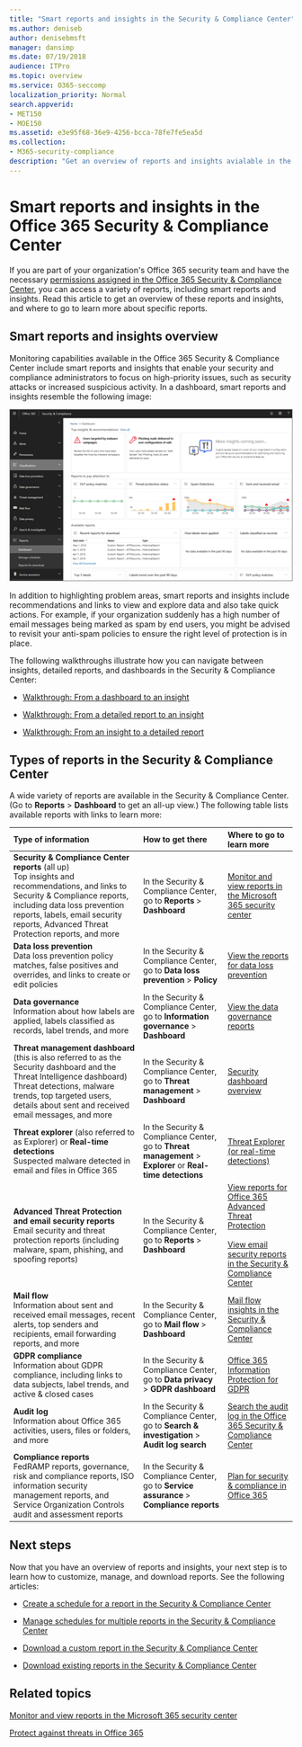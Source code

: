 ```yaml
---
title: "Smart reports and insights in the Security & Compliance Center"
ms.author: deniseb
author: denisebmsft
manager: dansimp
ms.date: 07/19/2018
audience: ITPro
ms.topic: overview
ms.service: O365-seccomp
localization_priority: Normal
search.appverid:
- MET150
- MOE150
ms.assetid: e3e95f68-36e9-4256-bcca-78fe7fe5ea5d
ms.collection: 
- M365-security-compliance
description: "Get an overview of reports and insights avialable in the Security &amp; Compliance Center."
---
```


# Smart reports and insights in the Office 365 Security &amp; Compliance Center

If you are part of your organization's Office 365 security team and have the necessary [permissions assigned in the Office 365 Security &amp; Compliance Center](permissions-in-the-security-and-compliance-center.md), you can access a variety of reports, including smart reports and insights. Read this article to get an overview of these reports and insights, and where to go to learn more about specific reports.
      
## Smart reports and insights overview

Monitoring capabilities available in the Office 365 Security &amp; Compliance Center include smart reports and insights that enable your security and compliance administrators to focus on high-priority issues, such as security attacks or increased suspicious activity. In a dashboard, smart reports and insights resemble the following image:
  
![In the Security &amp; Compliance Center, choose Reports \> Dashboard](../media/2a668c3d-3fa3-4e37-8149-46989b33ae8c.png)
  
In addition to highlighting problem areas, smart reports and insights include recommendations and links to view and explore data and also take quick actions. For example, if your organization suddenly has a high number of email messages being marked as spam by end users, you might be advised to revisit your anti-spam policies to ensure the right level of protection is in place.
  
The following walkthroughs illustrate how you can navigate between insights, detailed reports, and dashboards in the Security &amp; Compliance Center:
  
- [Walkthrough: From a dashboard to an insight](from-a-dashboard-to-an-insight.md)
    
- [Walkthrough: From a detailed report to an insight](from-a-detailed-report-to-an-insight.md)
    
- [Walkthrough: From an insight to a detailed report](from-an-insight-to-a-detailed-report.md)
    
## Types of reports in the Security &amp; Compliance Center

A wide variety of reports are available in the Security &amp; Compliance Center. (Go to **Reports** \> **Dashboard** to get an all-up view.) The following table lists available reports with links to learn more: 
  
|**Type of information**|**How to get there**|**Where to go to learn more**|
|:-----|:-----|:-----|
|**Security &amp; Compliance Center reports** (all up)  <br/> Top insights and recommendations, and links to Security &amp; Compliance reports, including data loss prevention reports, labels, email security reports, Advanced Threat Protection reports, and more  <br/> |In the Security &amp; Compliance Center, go to **Reports** \> **Dashboard** <br/> |[Monitor and view reports in the Microsoft 365 security center](../mtp/monitoring-and-reporting.md) <br/> |
|**Data loss prevention** <br/> Data loss prevention policy matches, false positives and overrides, and links to create or edit policies  <br/> |In the Security &amp; Compliance Center, go to **Data loss prevention** \> **Policy** <br/> |[View the reports for data loss prevention](../../compliance/view-the-dlp-reports.md) <br/> |
|**Data governance** <br/> Information about how labels are applied, labels classified as records, label trends, and more  <br/> |In the Security &amp; Compliance Center, go to **Information governance** \> **Dashboard** <br/> |[View the data governance reports](../../compliance/view-the-data-governance-reports.md) <br/> |
|**Threat management dashboard** (this is also referred to as the Security dashboard and the Threat Intelligence dashboard)  <br/> Threat detections, malware trends, top targeted users, details about sent and received email messages, and more  <br/> |In the Security &amp; Compliance Center, go to **Threat management** \> **Dashboard** <br/> |[Security dashboard overview](security-dashboard.md) <br/> |
|**Threat explorer** (also referred to as Explorer) or **Real-time detections** <br/> Suspected malware detected in email and files in Office 365  <br/> |In the Security &amp; Compliance Center, go to **Threat management** \> **Explorer** or **Real-time detections**<br/> |[Threat Explorer (or real-time detections)](threat-explorer.md) <br/> |
|**Advanced Threat Protection and email security reports** <br/> Email security and threat protection reports (including malware, spam, phishing, and spoofing reports)  <br/> |In the Security &amp; Compliance Center, go to **Reports** \> **Dashboard** <br/> |[View reports for Office 365 Advanced Threat Protection](view-reports-for-atp.md) <br/><br/> [View email security reports in the Security &amp; Compliance Center](view-email-security-reports.md) <br/> |
|**Mail flow** <br/> Information about sent and received email messages, recent alerts, top senders and recipients, email forwarding reports, and more  <br/> |In the Security &amp; Compliance Center, go to **Mail flow** \> **Dashboard** <br/> |[Mail flow insights in the Security & Compliance Center](mail-flow-insights-v2.md)<br/> |
|**GDPR compliance** <br/> Information about GDPR compliance, including links to data subjects, label trends, and active &amp; closed cases  <br/> |In the Security &amp; Compliance Center, go to **Data privacy** \> **GDPR dashboard** <br/> |[Office 365 Information Protection for GDPR](https://docs.microsoft.com/office365/enterprise/office-365-information-protection-for-gdpr) <br/> |
|**Audit log** <br/> Information about Office 365 activities, users, files or folders, and more  <br/> |In the Security &amp; Compliance Center, go to **Search &amp; investigation** \> **Audit log search** <br/> |[Search the audit log in the Office 365 Security &amp; Compliance Center](../../compliance/search-the-audit-log-in-security-and-compliance.md) <br/> |
|**Compliance reports** <br/> FedRAMP reports, governance, risk and compliance reports, ISO information security management reports, and Service Organization Controls audit and assessment reports  <br/> |In the Security &amp; Compliance Center, go to **Service assurance** \> **Compliance reports** <br/> |[Plan for security &amp; compliance in Office 365](../../compliance/plan-for-security-and-compliance.md) <br/> |
  
## Next steps

Now that you have an overview of reports and insights, your next step is to learn how to customize, manage, and download reports. See the following articles:
  
- [Create a schedule for a report in the Security &amp; Compliance Center](create-a-schedule-for-a-report.md)
    
- [Manage schedules for multiple reports in the Security &amp; Compliance Center](manage-schedules-for-multiple-reports.md)
    
- [Download a custom report in the Security &amp; Compliance Center](set-up-and-download-a-custom-report.md)
    
- [Download existing reports in the Security &amp; Compliance Center](download-existing-reports.md)
    
## Related topics

[Monitor and view reports in the Microsoft 365 security center](../mtp/monitoring-and-reporting.md)
  
[Protect against threats in Office 365](protect-against-threats.md)
  

